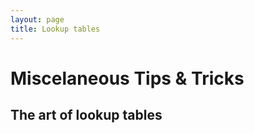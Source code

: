 ```yaml
---
layout: page
title: Lookup tables
---
```


# Miscelaneous Tips & Tricks

## The art of lookup tables